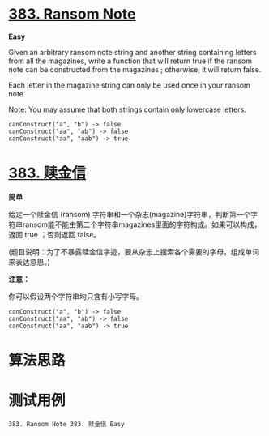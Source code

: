 # [383. Ransom Note][enTitle]

**Easy**

Given an arbitrary ransom note string and another string containing letters from all the magazines, write a function that will return true if the ransom note can be constructed from the magazines ; otherwise, it will return false.

Each letter in the magazine string can only be used once in your ransom note.

Note: You may assume that both strings contain only lowercase letters.

```
canConstruct("a", "b") -> false
canConstruct("aa", "ab") -> false
canConstruct("aa", "aab") -> true

```


# [383. 赎金信][cnTitle]

**简单**

给定一个赎金信 (ransom) 字符串和一个杂志(magazine)字符串，判断第一个字符串ransom能不能由第二个字符串magazines里面的字符构成。如果可以构成，返回 true ；否则返回 false。

(题目说明：为了不暴露赎金信字迹，要从杂志上搜索各个需要的字母，组成单词来表达意思。)

**注意：** 

你可以假设两个字符串均只含有小写字母。

```
canConstruct("a", "b") -> false
canConstruct("aa", "ab") -> false
canConstruct("aa", "aab") -> true

```




# 算法思路

# 测试用例
```
383. Ransom Note 383. 赎金信 Easy
```

[enTitle]: https://leetcode.com/problems/ransom-note/
[cnTitle]: https://leetcode-cn.com/problems/ransom-note/
